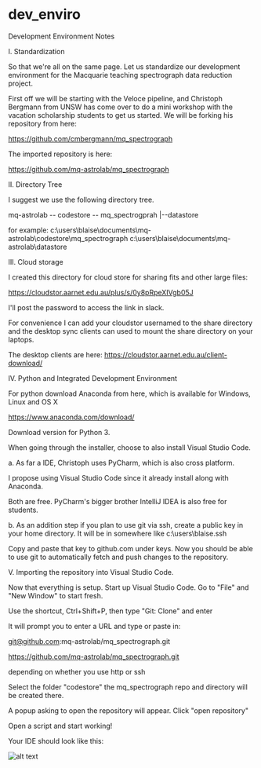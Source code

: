 # dev_enviro
Development Environment Notes

I. Standardization

So that we're all on the same page. Let us standardize our development environment for the Macquarie teaching spectrograph data reduction project.

First off we will be starting with the Veloce pipeline, and Christoph Bergmann from UNSW has come over to do a mini workshop with the vacation scholarship students to get us started. We will be forking his repository from here:

https://github.com/cmbergmann/mq_spectrograph

The imported repository is here:

https://github.com/mq-astrolab/mq_spectrograph

II. Directory Tree

I suggest we use the following directory tree.

mq-astrolab -- codestore -- mq_spectrogprah
            |--datastore
            
            
for example:  c:\users\blaise\documents\mq-astrolab\codestore\mq_spectrograph
              c:\users\blaise\documents\mq-astrolab\datastore
              
              
III. Cloud storage

I created this directory for cloud store for sharing fits and other large files:

https://cloudstor.aarnet.edu.au/plus/s/0y8pRpeXIVgb05J

I'll post the password to access the link in slack.

For convenience I can add your cloudstor usernamed to the share directory and the desktop sync clients can used to mount the share directory on your laptops.

The desktop clients are here:
https://cloudstor.aarnet.edu.au/client-download/

IV. Python and Integrated Development Environment

For python download Anaconda from here, which is available for Windows, Linux and OS X

https://www.anaconda.com/download/

Download version for Python 3.

When going through the installer, choose to also install Visual Studio Code.

a. As far a IDE, Christoph uses PyCharm, which is also cross platform.

I propose using Visual Studio Code since it already install along with Anaconda.

Both are free. PyCharm's bigger brother IntelliJ IDEA is also free for students.

b. As an addition step if you plan to use git via ssh, create a public key in your home directory. It will be in somewhere like c:\users\blaise\.ssh

Copy and paste that key to github.com under keys. Now you should be able to use git to automatically fetch and push changes to the repository.

V. Importing the repository into Visual Studio Code.

Now that everything is setup. Start up Visual Studio Code. Go to "File" and "New Window" to start fresh.

Use the shortcut, Ctrl+Shift+P, then type "Git: Clone" and enter

It will prompt you to enter a URL and type or paste in:

git@github.com:mq-astrolab/mq_spectrograph.git

https://github.com/mq-astrolab/mq_spectrograph.git

depending on whether you use http or ssh

Select the folder "codestore" the mq_spectrograph repo and directory will be created there.

A popup asking to open the repository will appear. Click "open repository"

Open a script and start working!

Your IDE should look like this:

![alt text](https://raw.githubusercontent.com/username/projectname/branch/path/to/img.png)
